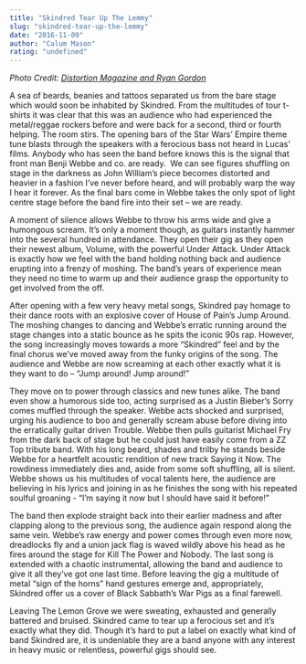 ```yaml
---
title: "Skindred Tear Up The Lemmy"
slug: "skindred-tear-up-the-lemmy"
date: "2016-11-09"
author: "Calum Mason"
rating: "undefined"
---
```


_Photo Credit: [Distortion Magazine and Ryan Gordon](http://www.distortionmag.com/2014/03/01/live-photos-skindred-at-the-forum-in-london-feb-1st-2014/)_

A sea of beards, beanies and tattoos separated us from the bare stage which would soon be inhabited by Skindred. From the multitudes of tour t-shirts it was clear that this was an audience who had experienced the metal/reggae rockers before and were back for a second, third or fourth helping. The room stirs. The opening bars of the Star Wars’ Empire theme tune blasts through the speakers with a ferocious bass not heard in Lucas’ films. Anybody who has seen the band before knows this is the signal that front man Benji Webbe and co. are ready.  We can see figures shuffling on stage in the darkness as John William’s piece becomes distorted and heavier in a fashion I’ve never before heard, and will probably warp the way I hear it forever. As the final bars come in Webbe takes the only spot of light centre stage before the band fire into their set – we are ready.

A moment of silence allows Webbe to throw his arms wide and give a humongous scream. It’s only a moment though, as guitars instantly hammer into the several hundred in attendance. They open their gig as they open their newest album, Volume, with the powerful Under Attack. Under Attack is exactly how we feel with the band holding nothing back and audience erupting into a frenzy of moshing. The band’s years of experience mean they need no time to warm up and their audience grasp the opportunity to get involved from the off.

After opening with a few very heavy metal songs, Skindred pay homage to their dance roots with an explosive cover of House of Pain’s Jump Around. The moshing changes to dancing and Webbe’s erratic running around the stage changes into a static bounce as he spits the iconic 90s rap. However, the song increasingly moves towards a more “Skindred” feel and by the final chorus we’ve moved away from the funky origins of the song. The audience and Webbe are now screaming at each other exactly what it is they want to do – “Jump around! Jump around!”

They move on to power through classics and new tunes alike. The band even show a humorous side too, acting surprised as a Justin Bieber’s Sorry comes muffled through the speaker. Webbe acts shocked and surprised, urging his audience to boo and generally scream abuse before diving into the erratically guitar driven Trouble. Webbe then pulls guitarist Michael Fry from the dark back of stage but he could just have easily come from a ZZ Top tribute band. With his long beard, shades and trilby he stands beside Webbe for a heartfelt acoustic rendition of new track Saying it Now. The rowdiness immediately dies and, aside from some soft shuffling, all is silent. Webbe shows us his multitudes of vocal talents here, the audience are believing in his lyrics and joining in as he finishes the song with his repeated soulful groaning - “I’m saying it now but I should have said it before!”

The band then explode straight back into their earlier madness and after clapping along to the previous song, the audience again respond along the same vein. Webbe’s raw energy and power comes through even more now, dreadlocks fly and a union jack flag is waved wildly above his head as he fires around the stage for Kill The Power and Nobody. The last song is extended with a chaotic instrumental, allowing the band and audience to give it all they’ve got one last time. Before leaving the gig a multitude of metal “sign of the horns” hand gestures emerge and, appropriately, Skindred offer us a cover of Black Sabbath’s War Pigs as a final farewell.

Leaving The Lemon Grove we were sweating, exhausted and generally battered and bruised. Skindred came to tear up a ferocious set and it’s exactly what they did. Though it’s hard to put a label on exactly what kind of band Skindred are, it is undeniable they are a band anyone with any interest in heavy music or relentless, powerful gigs should see.
